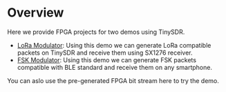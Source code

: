 # Overview
Here we provide FPGA projects for two demos using TinySDR.

- [LoRa Modulator](https://github.com/uw-x/lora-modulator): Using this demo we can generate LoRa compatible packets on TinySDR and receive them using SX1276 receiver.
- [FSK Modulator](https://github.com/mehrdadh/fsk-modulator): Using this demo we can generate FSK packets compatible with BLE standard and receive them on any smartphone.

You can aslo use the pre-generated FPGA bit stream here to try the demo.
